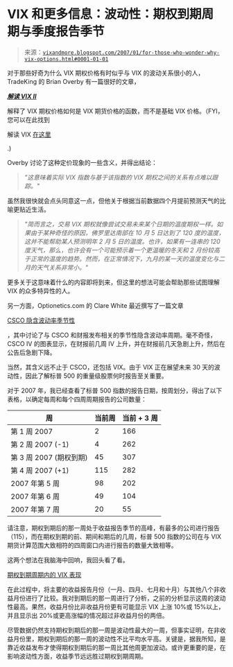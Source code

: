 <!--yml

category: 未分类

date: 2024-05-18 16:02:24

-->

# VIX 和更多信息：波动性：期权到期周期与季度报告季节

> 来源：[`vixandmore.blogspot.com/2007/01/for-those-who-wonder-why-vix-options.html#0001-01-01`](http://vixandmore.blogspot.com/2007/01/for-those-who-wonder-why-vix-options.html#0001-01-01)

对于那些好奇为什么 VIX 期权价格有时似乎与 VIX 的波动关系很小的人，TradeKing 的 Brian Overby 有一篇很好的文章，

[***解读 VIX II***](http://optionsguy.financialblogs.com/post/blog/decoding_the_vix_ii.html)

解释了 VIX 期权价格如何是 VIX 期货价格的函数，而不是基础 VIX 价格。（FYI，您可以在此找到

解读 VIX [在这里](http://optionsguy.financialblogs.com/post/blog/Decoding_the_VIX.html)

.)

Overby 讨论了这种定价现象的一些含义，并得出结论：

> *"这意味着实际 VIX 指数与基于该指数的 VIX 期权之间的关系有点难以跟踪。"*

虽然我很快就会点头同意这一点，但他关于根据当前数据四个月提前预测天气的比喻更贴近生活。

> *"简而言之，交易 VIX 期权就像尝试交易未来某个日期的温度期权一样。如果由于某种奇怪的原因，佛罗里达南部在 10 月 5 日达到了 120 度的温度，这并不能帮助某人预测明年 2 月 5 日的温度。也许，如果有一连串的 120 度天气，那么，也许会有一个可能预示着一个更温暖的冬天和 2 月份较高于正常的温度的趋势。然而，在正常情况下，九月的某一天的温度变化与二月的天气关系非常小。"*

更多关于这意味着什么的内容即将到来，但这里的想法可能会帮助那些试图理解 VIX 的众多特异性的人。

另一方面，Optionetics.com 的 Clare White 最近撰写了一篇文章

[CSCO 隐含波动率季节性](http://www.optionetics.com/market/articles/16474)

，其中讨论了与 CSCO 和财报发布相关的季节性隐含波动率周期。毫不奇怪，CSCO IV 的图表显示，在财报前几周 IV 上升，并在财报前几天急剧上升，然后在公告后急剧下降。

当然，其含义远不止于 CSCO，还包括 VIX。由于 VIX 正在展望未来 30 天的波动性，因此了解标普 500 的重量级股票何时报告至关重要。

对于 2007 年，我已经查看了标普 500 指数的报告日期，按周划分，得出了以下表格，以确定每周和每个四周周期报告的公司数量：

| **周** | 当前周 | 当前 + 3 周 |
| --- | --- | --- |
| 第 1 周 2007 | 2 | 166 |
| 第 2 周 2007 (-1) | 4 | 262 |
| 第 3 周 2007 (期权到期) | 45 | 307 |
| 第 4 周 2007 (+1) | 115 | 282 |
| 2007 年第 5 周 | 98 | 202 |
| 2007 年第 6 周 | 49 | 104 |
| 2007 年第 7 周 | 20 | 55 |

请注意，期权到期后的那一周处于收益报告季节的高峰，有最多的公司进行报告（115），而在期权到期的前、期间和期后的几周，标普 500 指数的公司在与 VIX 期货计算范围大致相符的四周窗口内进行报告的数量大致相等。

这两个想法在我脑海中回响，我回头看了看。

[期权到期周期内的 VIX 表现](http://vixandmore.blogspot.com/2007/01/vix-performance-during-options.html)

在此过程中，将主要的收益报告月份（一月、四月、七月和十月）与其他八个非收益月份进行了比较。我对到期后的那一周进行了分析，之前的分析显示这周的波动性最高。果然，收益月份比非收益月份更有可能显示 VIX 上涨 10%或 15%以上，并且显示出 20%或更高涨幅的情况超过非收益月份的两倍。

尽管数据仍然支持期权到期后的那一周是波动性最大的一周，但事实证明，在非收益月份里，期权到期后的那一周的波动性不比平均水平高。关键是，据我所知，是靠近收益发布才使得期权到期后的那一周比其他周更加波动。或许更重要的是，在影响波动性方面，收益季节远远胜过期权到期周期。
